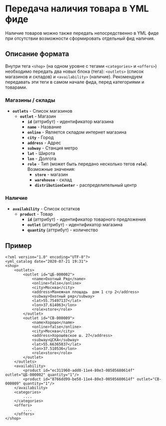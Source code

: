 # Передача наличия товара в YML фиде

Наличие товаров можно также передать непосредственно в YML фиде при отсутствии возможности сформировать отдельный фид наличия.

## Описание формата

Внутри тега `<shop>` (на одном уровне с тегами `<categories>` и `<offers>`) необходимо передать два новых блока (тега): `<outlets>` (список магазинов и складов) и `<availability>` (наличие). Рекомендуем передавать эти теги в самом начале фида, перед категориями и товарами.

### Магазины / склады

* **`outlets`** - Cписок магазинов
  * **`outlet`** - Магазин
    * **`id`** (аттрибут) - идентификатор магазина
    * **`name`** - Название
    * **`online`** - Является складом интернет магазина
    * **`city`** - Город
    * **`address`** - Адрес
    * **`subway`** - Станция метро
    * **`lat`** - Широта
    * **`lon`** - Долгота
    * **`role`** - Тип (может быть передано несколько тегов **`role`**). Возможные значения:
      * **`store`** - магазин
      * **`warehouse`** - склад
      * **`distributionCenter`** - распределительный центр

### Наличие

* **`availability`** - Список остатков
  * **`product`** - Товар
    * **`id`** (аттрибут) - идентификатор товарного предложения
    * **`outlet`** (аттрибут) - идентификатор магазина
    * **`quantity`** (аттрибут) - количество

## Пример

```markup
<?xml version="1.0" encoding="UTF-8"?>
<yml_catalog date="2020-07-21 19:31">
<shop>
	<outlets>
		<outlet id="ЦБ-000002">
			<name>Охотный Ряд</name>
			<online>false</online>
			<city>Москва</city>
			<address>Манежная площадь  дом 1 стр 2</address>
			<subway>Охотный ряд</subway>
			<lat>55.75497137</lat>
			<lon>37.614063</lon>
			<role>store</role>
		</outlet>
		<outlet id="CB-000009">
			<name>Хорошо</name>
			<online>false</online>
			<city>Москва</city>
			<address>Хорошёвское ш. 27</address>
			<subway>ЦСКА</subway>
			<lat>55.66365837</lat>
			<lon>37.510536</lon>
			<role>store</role>
		</outlet>
	</outlets>
	<availability>
		<product id="ec311960-add0-11e4-80e3-00505680614f" outlet="ЦБ-000002" quantity="1"/>
		<product id="8766dd99-be58-11e4-80e3-00505680614f" outlet="CB-000009" quantity="1"/>
	</availability>
	<categories>
		....
	</categories>
	<offers>
		....
	</offers>
</shop>
```
